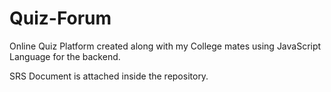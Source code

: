 # Quiz-Forum

Online Quiz Platform created along with my College mates using JavaScript Language for the backend.

SRS Document is attached inside the repository.
